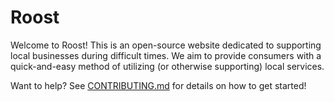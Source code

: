 # Roost

Welcome to Roost! This is an open-source website dedicated to supporting local businesses during difficult times. We aim to provide consumers with a quick-and-easy method of utilizing (or otherwise supporting) local services. 

Want to help? See [CONTRIBUTING.md](CONTRIBUTING.md) for details on how to get started!